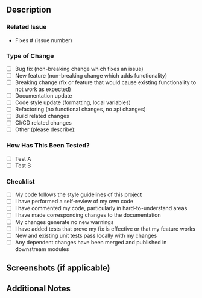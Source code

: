 ## Description

<!-- A clear and concise description of what this PR does. -->

### Related Issue

- Fixes # (issue number)

### Type of Change

- [ ] Bug fix (non-breaking change which fixes an issue)
- [ ] New feature (non-breaking change which adds functionality)
- [ ] Breaking change (fix or feature that would cause existing functionality to not work as expected)
- [ ] Documentation update
- [ ] Code style update (formatting, local variables)
- [ ] Refactoring (no functional changes, no api changes)
- [ ] Build related changes
- [ ] CI/CD related changes
- [ ] Other (please describe):

### How Has This Been Tested?

<!-- Please describe the tests that you ran to verify your changes. Provide instructions so we can reproduce. Please also list any relevant details for your test configuration -->

- [ ] Test A
- [ ] Test B

### Checklist

- [ ] My code follows the style guidelines of this project
- [ ] I have performed a self-review of my own code
- [ ] I have commented my code, particularly in hard-to-understand areas
- [ ] I have made corresponding changes to the documentation
- [ ] My changes generate no new warnings
- [ ] I have added tests that prove my fix is effective or that my feature works
- [ ] New and existing unit tests pass locally with my changes
- [ ] Any dependent changes have been merged and published in downstream modules

## Screenshots (if applicable)

<!-- Add screenshots to help explain your changes if applicable -->

## Additional Notes

<!-- Add any additional notes about this pull request here -->
